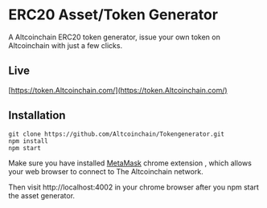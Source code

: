 # ERC20 Asset/Token Generator

A Altcoinchain ERC20 token generator, issue your own token on Altcoinchain with just a few clicks.

## Live

[https://token.Altcoinchain.com/](https://token.Altcoinchain.com/)

## Installation

```
git clone https://github.com/Altcoinchain/Tokengenerator.git
npm install
npm start
```

Make sure you have installed [MetaMask](https://chrome.google.com/webstore/detail/metamask/nkbihfbeogaeaoehlefnkodbefgpgknn?hl=en) chrome extension , which allows your web browser to connect to The Altcoinchain network.

Then visit http://localhost:4002 in your chrome browser after you npm start the asset generator.
